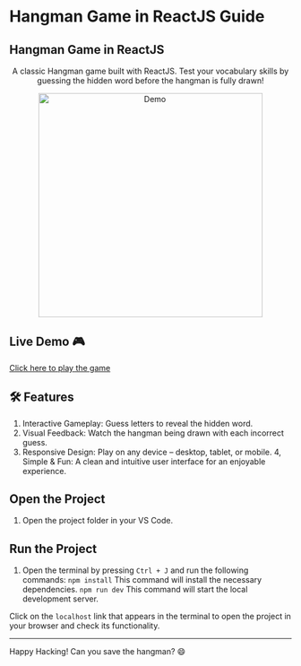 # Hangman Game in ReactJS Guide

## Hangman Game in ReactJS
<p align="center"> A classic Hangman game built with ReactJS. Test your vocabulary skills by guessing the hidden word before the hangman is fully drawn! </p>
<div align="center">
  <a href="https://hangman-game-react-js.vercel.app/">
  <img alt="Demo" src="https://github.com/eldoJr/hangman_game-ReactJS/blob/main/hangman.png" width="400" />
  </a>
</div>

## Live Demo 🎮 

[Click here to play the game](https://hangman-game-react-js.vercel.app/)

## 🛠️ Features

1.  Interactive Gameplay: Guess letters to reveal the hidden word.
2.  Visual Feedback: Watch the hangman being drawn with each incorrect guess.
3.  Responsive Design: Play on any device – desktop, tablet, or mobile.
4,  Simple & Fun: A clean and intuitive user interface for an enjoyable experience.

## Open the Project
1. Open the project folder in your VS Code.

## Run the Project
1. Open the terminal by pressing `Ctrl + J` and run the following commands:
    `npm install` This command will install the necessary dependencies.
    `npm run dev` This command will start the local development server.

Click on the `localhost` link that appears in the terminal to open the project in your browser and check its functionality.

---

Happy Hacking! Can you save the hangman? 😄

